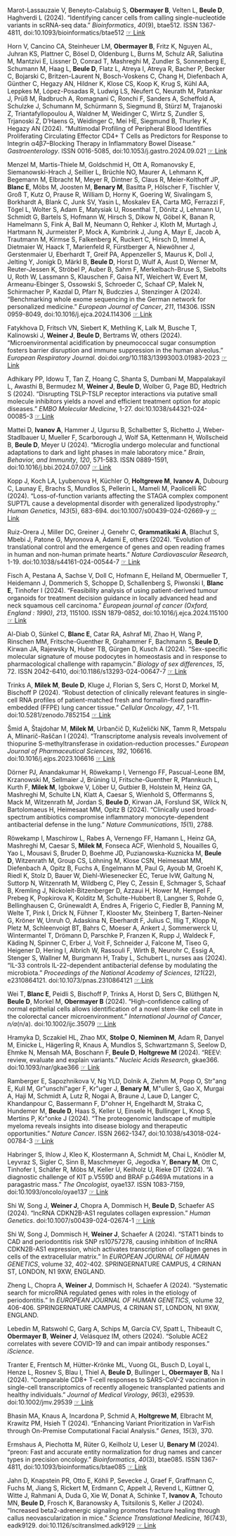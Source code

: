 Marot-Lassauzaie V, Beneyto-Calabuig S, **Obermayer B**, Velten L, **Beule D**, Haghverdi L (2024). “Identifying cancer cells from calling single-nucleotide
variants in scRNA-seq data.” _Bioinformatics_, *40*(9), btae512. ISSN 1367-4811, doi:10.1093/bioinformatics/btae512
 [☞ Link](https://doi.org/10.1093/bioinformatics/btae512)

Horn V, Cancino CA, Steinheuer LM, **Obermayer B**, Fritz K, Nguyen AL, Juhran KS, Plattner C, Bösel D, Oldenburg L, Burns M, Schulz AR, Saliutina M,
Mantzivi E, Lissner D, Conrad T, Mashreghi M, Zundler S, Sonnenberg E, Schumann M, Haag L, **Beule D**, Flatz L, Atreya I, Atreya R, Bacher P, Becker C,
Bojarski C, Britzen-Laurent N, Bosch-Voskens C, Chang H, Diefenbach A, Günther C, Hegazy AN, Hildner K, Klose CS, Koop K, Krug S, Kühl AA, Leppkes M,
López-Posadas R, Ludwig LS, Neufert C, Neurath M, Patankar J, Prüß M, Radbruch A, Romagnani C, Ronchi F, Sanders A, Scheffold A, Schulzke J, Schumann M,
Schürmann S, Siegmund B, Stürzl M, Trajanoski Z, Triantafyllopoulou A, Waldner M, Weidinger C, Wirtz S, Zundler S, Trjanoski Z, D’Haens G, Weidinger C,
Mei HE, Siegmund B, Thurley K, Hegazy AN (2024). “Multimodal Profiling of Peripheral Blood Identifies Proliferating Circulating Effector CD4+ T Cells as
Predictors for Response to Integrin α4β7–Blocking Therapy in Inflammatory Bowel Disease.” _Gastroenterology_. ISSN 0016-5085,
doi:10.1053/j.gastro.2024.09.021  [☞ Link](https://www.sciencedirect.com/science/article/pii/S0016508524055276)

Menzel M, Martis-Thiele M, Goldschmid H, Ott A, Romanovsky E, Siemanowski-Hrach J, Seillier L, Brüchle NO, Maurer A, Lehmann K, Begemann M, Elbracht M,
Meyer R, Dintner S, Claus R, Meier-Kolthoff JP, **Blanc E**, Möbs M, Joosten M, **Benary M**, Basitta P, Hölscher F, Tischler V, Groß T, Kutz O, Prause R,
William D, Horny K, Goering W, Sivalingam S, Borkhardt A, Blank C, Junk SV, Yasin L, Moskalev EA, Carta MG, Ferrazzi F, Tögel L, Wolter S, Adam E,
Matysiak U, Rosenthal T, Dönitz J, Lehmann U, Schmidt G, Bartels S, Hofmann W, Hirsch S, Dikow N, Göbel K, Banan R, Hamelmann S, Fink A, Ball M, Neumann
O, Rehker J, Kloth M, Murtagh J, Hartmann N, Jurmeister P, Mock A, Kumbrink J, Jung A, Mayr E, Jacob A, Trautmann M, Kirmse S, Falkenberg K, Ruckert C,
Hirsch D, Immel A, Dietmaier W, Haack T, Marienfeld R, Fürstberger A, Niewöhner J, Gerstenmaier U, Eberhardt T, Greif PA, Appenzeller S, Maurus K, Doll
J, Jelting Y, Jonigk D, Märkl B, **Beule D**, Horst D, Wulf A, Aust D, Werner M, Reuter-Jessen K, Ströbel P, Auber B, Sahm F, Merkelbach-Bruse S, Siebolts
U, Roth W, Lassmann S, Klauschen F, Gaisa NT, Weichert W, Evert M, Armeanu-Ebinger S, Ossowski S, Schroeder C, Schaaf CP, Malek N, Schirmacher P, Kazdal
D, Pfarr N, Budczies J, Stenzinger A (2024). “Benchmarking whole exome sequencing in the German network for personalized medicine.” _European Journal of
Cancer_, *211*, 114306. ISSN 0959-8049, doi:10.1016/j.ejca.2024.114306  [☞ Link](https://www.sciencedirect.com/science/article/pii/S0959804924009626)

Fatykhova D, Fritsch VN, Siebert K, Methling K, Lalk M, Busche T, Kalinowski J, **Weiner J**, **Beule D**, Bertrams W, others (2024). “Microenvironmental
acidification by pneumococcal sugar consumption fosters barrier disruption and immune suppression in the human alveolus.” _European Respiratory
Journal_. doi:doi.org/10.1183/13993003.01983-2023  [☞ Link](https://publications.ersnet.org/content/erj/early/2024/08/22/1399300301983-2023)

Adhikary PP, Idowu T, Tan Z, Hoang C, Shanta S, Dumbani M, Mappalakayil L, Awasthi B, Bermudez M, **Weiner J**, **Beule D**, Wolber G, Page BD, Hedtrich S
(2024). “Disrupting TSLP-TSLP receptor interactions via putative small molecule inhibitors yields a novel and efficient treatment option for atopic
diseases.” _EMBO Molecular Medicine_, 1-27. doi:10.1038/s44321-024-00085-3  [☞ Link](https://www.embopress.org/doi/full/10.1038/s44321-024-00085-3)

Mattei D, **Ivanov A**, Hammer J, Ugursu B, Schalbetter S, Richetto J, Weber-Stadlbauer U, Mueller F, Scarborough J, Wolf SA, Kettenmann H, Wollscheid B,
**Beule D**, Meyer U (2024). “Microglia undergo molecular and functional adaptations to dark and light phases in male laboratory mice.” _Brain, Behavior,
and Immunity_, *120*, 571-583. ISSN 0889-1591, doi:10.1016/j.bbi.2024.07.007  [☞ Link](https://www.sciencedirect.com/science/article/pii/S088915912400477X)

Kopp J, Koch LA, Lyubenova H, Küchler O, **Holtgrewe M**, **Ivanov A**, Dubourg C, Launay E, Brachs S, Mundlos S, Pellerin L, Mameli M, Paolicelli RC (2024).
“Loss-of-function variants affecting the STAGA complex component SUPT7L cause a developmental disorder with generalized lipodystrophy.” _Human
Genetics_, *143*(5), 683-694. doi:10.1007/s00439-024-02669-y  [☞ Link](https://link.springer.com/article/10.1007/s00439-024-02669-y)

Ruiz-Orera J, Miller DC, Greiner J, Genehr C, **Grammatikaki A**, Blachut S, Mbebi J, Patone G, Myronova A, Adami E, others (2024). “Evolution of
translational control and the emergence of genes and open reading frames in human and non-human primate hearts.” _Nature Cardiovascular Research_, 1-19.
doi:10.1038/s44161-024-00544-7  [☞ Link](https://www.nature.com/articles/s44161-024-00544-7)

Fisch A, Pestana A, Sachse V, Doll C, Hofmann E, Heiland M, Obermueller T, Heidemann J, Dommerich S, Schoppe D, Schallenberg S, Piwonski I, **Blanc E**,
Tinhofer I (2024). “Feasibility analysis of using patient-derived tumour organoids for treatment decision guidance in locally advanced head and neck
squamous cell carcinoma.” _European journal of cancer (Oxford, England : 1990)_, *213*, 115100. ISSN 1879-0852, doi:10.1016/j.ejca.2024.115100
 [☞ Link](https://linkinghub.elsevier.com/retrieve/pii/S0959804924017076)

Al-Diab O, Sünkel C, **Blanc E**, Catar RA, Ashraf MI, Zhao H, Wang P, Rinschen MM, Fritsche-Guenther R, Grahammer F, Bachmann S, **Beule D**, Kirwan JA,
Rajewsky N, Huber TB, Gürgen D, Kusch A (2024). “Sex-specific molecular signature of mouse podocytes in homeostasis and in response to pharmacological
challenge with rapamycin.” _Biology of sex differences_, *15*, 72. ISSN 2042-6410, doi:10.1186/s13293-024-00647-7
 [☞ Link](https://bsd.biomedcentral.com/articles/10.1186/s13293-024-00647-7)

Trinks A, **Milek M**, **Beule D**, Kluge J, Florian S, Sers C, Horst D, Morkel M, Bischoff P (2024). “Robust detection of clinically relevant features in
single-cell RNA profiles of patient-matched fresh and formalin-fixed paraffin-embedded (FFPE) lung cancer tissue.” _Cellular Oncology_, *47*, 1-11.
doi:10.5281/zenodo.7852154  [☞ Link](https://link.springer.com/article/10.1007/s13402-024-00922-0)

Šmid A, Štajdohar M, **Milek M**, Urbančič D, Kuželički NK, Tamm R, Metspalu A, Mlinarič-Raščan I (2024). “Transcriptome analysis reveals involvement of
thiopurine S-methyltransferase in oxidation-reduction processes.” _European Journal of Pharmaceutical Sciences_, *192*, 106616.
doi:10.1016/j.ejps.2023.106616  [☞ Link](https://www.sciencedirect.com/science/article/pii/S0928098723002464)

Dörner PJ, Anandakumar H, Röwekamp I, Vernengo FF, Pascual-Leone BM, Krzanowski M, Sellmaier J, Brüning U, Fritsche-Guenther R, Pfannkuch L, Kurth F,
**Milek M**, Igbokwe V, Löber U, Gutbier B, Holstein M, Heinz GA, Mashreghi M, Schulte LN, Klatt A, Caesar S, Wienhold S, Offermanns S, Mack M, Witzenrath
M, Jordan S, **Beule D**, Kirwan JA, Forslund SK, Wilck N, Bartolomaeus H, Heimesaat MM, Opitz B (2024). “Clinically used broad-spectrum antibiotics
compromise inflammatory monocyte-dependent antibacterial defense in the lung.” _Nature Communications_, *15*(1), 2788.

Röwekamp I, Maschirow L, Rabes A, Vernengo FF, Hamann L, Heinz GA, Mashreghi M, Caesar S, **Milek M**, Fonseca ACF, Wienhold S, Nouailles G, Yao L, Mousavi
S, Bruder D, Boehme JD, Puzianowska-Kuznicka M, **Beule D**, Witzenrath M, Group CS, Löhning M, Klose CSN, Heimesaat MM, Diefenbach A, Opitz B, Fuchs A,
Engelmann M, Paul G, Ayoub M, Groehl K, Riedl K, Stolz D, Bauer W, Diehl-Wiesenecker EC, Terue IvW, Galtung N, Suttorp N, Witzenrath M, Wildberg C, Pley
C, Zessin E, Schmager S, Schaaf B, Kremling J, Nickoleit-Bitzenberger D, Azzaui H, Hower M, Hempel F, Prebeg K, Popkirova K, Kolditz M, Schulte-Hubbert
B, Langner S, Rohde G, Bellinghausen C, Grϋnewaldt A, Endres A, Frigerio C, Fiedler B, Panning M, Welte T, Pink I, Drick N, Fϋhner T, Klooster Mv,
Steinberg T, Barten-Neiner G, Kröner W, Unruh O, Adaskina N, Eberhardt F, Julius C, Illig T, Klopp N, Pletz M, Schleenvoigt BT, Bahrs C, Moeser A,
Ankert J, Sommerwerck U, Wintermantel T, Drömann D, Parschke P, Franzen K, Rupp J, Waldeck F, Käding N, Spinner C, Erber J, Voit F, Schneider J, Falcone
M, Tiseo G, Heigener D, Hering I, Albrich W, Rassouli F, Wirth B, Neurohr C, Essig A, Stenger S, Wallner M, Burgmann H, Traby L, Schubert L, nurses aas
(2024). “IL-33 controls IL-22-dependent antibacterial defense by modulating the microbiota.” _Proceedings of the National Academy of Sciences_,
*121*(22), e2310864121. doi:10.1073/pnas.2310864121  [☞ Link](https://www.pnas.org/doi/abs/10.1073/pnas.2310864121)

Wei T, **Blanc E**, Peidli S, Bischoff P, Trinks A, Horst D, Sers C, Blüthgen N, **Beule D**, Morkel M, **Obermayer B** (2024). “High-confidence calling of normal
epithelial cells allows identification of a novel stem-like cell state in the colorectal cancer microenvironment.” _International Journal of Cancer_,
*n/a*(n/a). doi:10.1002/ijc.35079  [☞ Link](https://onlinelibrary.wiley.com/doi/abs/10.1002/ijc.35079)

Hramyka D, Sczakiel HL, Zhao MX, **Stolpe O**, **Nieminen M**, Adam R, Danyel M, Einicke L, Hägerling R, Knaus A, Mundlos S, Schwartzmann S, Seelow D, Ehmke N,
Mensah MA, Boschann F, **Beule D**, **Holtgrewe M** (2024). “REEV: review, evaluate and explain variants.” _Nucleic Acids Research_, gkae366.
doi:10.1093/nar/gkae366  [☞ Link](https://academic.oup.com/nar/advance-article/doi/10.1093/nar/gkae366/7676836)

Ramberger E, Sapozhnikova V, Ng YLD, Dolnik A, Ziehm M, Popp O, Str"ang E, Kull M, Gr"unschl"ager F, Kr"uger J, **Benary M**, M"uller S, Gao X, Murgai A,
Haji M, Schmidt A, Lutz R, Nogai A, Braune J, Laue D, Langer C, Khandanpour C, Bassermann F, D"ohner H, Engelhardt M, Straka C, Hundemer M, **Beule D**,
Haas S, Keller U, Einsele H, Bullinger L, Knop S, Mertins P, Kr"onke J (2024). “The proteogenomic landscape of multiple myeloma reveals insights into
disease biology and therapeutic opportunities.” _Nature Cancer_. ISSN 2662-1347, doi:10.1038/s43018-024-00784-3
 [☞ Link](https://doi.org/10.1038/s43018-024-00784-3)

Habringer S, Ihlow J, Kleo K, Klostermann A, Schmidt M, Chai L, Knödler M, Leyvraz S, Sigler C, Sinn B, Maschmeyer G, Jegodka Y, **Benary M**, Ott C,
Tinhofer I, Schäfer R, Möbs M, Keller U, Keilholz U, Rieke DT (2024). “A diagnostic challenge of KIT p.V559D and BRAF p.G469A mutations in a paragastric
mass.” _The Oncologist_, oyae137. ISSN 1083-7159, doi:10.1093/oncolo/oyae137  [☞ Link](https://doi.org/10.1093/oncolo/oyae137)

Shi W, Song J, **Weiner J**, Chopra A, Dommisch H, **Beule D**, Schaefer AS (2024). “lncRNA CDKN2B-AS1 regulates collagen expression.” _Human Genetics_.
doi:10.1007/s00439-024-02674-1  [☞ Link](https://doi.org/10.1007/s00439-024-02674-1)

Shi W, Song J, Dommisch H, **Weiner J**, Schaefer A (2024). “STAT1 binds to CAD and periodontitis risk SNP rs10757278, causing inhibition of lncRNA
CDKN2B-AS1 expression, which activates transcription of collagen genes in cells of the extracellular matrix.” In _EUROPEAN JOURNAL OF HUMAN GENETICS_,
volume 32, 402-402. SPRINGERNATURE CAMPUS, 4 CRINAN ST, LONDON, N1 9XW, ENGLAND.

Zheng L, Chopra A, **Weiner J**, Dommisch H, Schaefer A (2024). “Systematic search for microRNA regulated genes with roles in the etiology of
periodontitis.” In _EUROPEAN JOURNAL OF HUMAN GENETICS_, volume 32, 406-406. SPRINGERNATURE CAMPUS, 4 CRINAN ST, LONDON, N1 9XW, ENGLAND.

Lebedin M, Ratswohl C, Garg A, Schips M, García CV, Spatt L, Thibeault C, **Obermayer B**, **Weiner J**, Velásquez IM, others (2024). “Soluble ACE2 correlates
with severe COVID-19 and can impair antibody responses.” _iScience_.

Tranter E, Frentsch M, Hütter-Krönke ML, Vuong GL, Busch D, Loyal L, Henze L, Rosnev S, Blau I, Thiel A, **Beule D**, Bullinger L, **Obermayer B**, Na I (2024).
“Comparable CD8+ T-cell responses to SARS-CoV-2 vaccination in single-cell transcriptomics of recently allogeneic transplanted patients and healthy
individuals.” _Journal of Medical Virology_, *96*(3), e29539. doi:10.1002/jmv.29539  [☞ Link](https://onlinelibrary.wiley.com/doi/abs/10.1002/jmv.29539)

Bhasin MA, Knaus A, Incardona P, Schmid A, **Holtgrewe M**, Elbracht M, Krawitz PM, Hsieh T (2024). “Enhancing Variant Prioritization in VarFish through
On-Premise Computational Facial Analysis.” _Genes_, *15*(3), 370.

Ermshaus A, Piechotta M, Rüter G, Keilholz U, Leser U, **Benary M** (2024). “preon: Fast and accurate entity normalization for drug names and cancer types
in precision oncology.” _Bioinformatics_, *40*(3), btae085. ISSN 1367-4811, doi:10.1093/bioinformatics/btae085
 [☞ Link](https://doi.org/10.1093/bioinformatics/btae085)

Jahn D, Knapstein PR, Otto E, Köhli P, Sevecke J, Graef F, Graffmann C, Fuchs M, Jiang S, Rickert M, Erdmann C, Appelt J, Revend L, Küttner Q, Witte J,
Rahmani A, Duda G, Xie W, Donat A, Schinke T, **Ivanov A**, Tchouto MN, **Beule D**, Frosch K, Baranowsky A, Tsitsilonis S, Keller J (2024). “Increased
beta2-adrenergic signaling promotes fracture healing through callus neovascularization in mice.” _Science Translational Medicine_, *16*(743), eadk9129.
doi:10.1126/scitranslmed.adk9129  [☞ Link](https://www.science.org/doi/10.1126/scitranslmed.adk9129)
